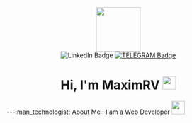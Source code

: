 <div id="header" align="center">
  <img src=https://media.giphy.com/media/LPHXhtsmZFlW6txqmH/giphy.gif width="100"/>
</div>
<div id="badges" align="center">
  <img src="https://img.shields.io/badge/LinkedIn-blue?style=for-the-badge&logo=linkedin&logoColor=white" alt="LinkedIn Badge"/>
 <a href="https://t.me/R_Maxim_V">
  <img src="https://img.shields.io/badge/Telegram-blue?style=for-the-badge&logo=telegram&logoColor=white" alt="TELEGRAM Badge"/>
   </a>
</div>
<div id="badges" align="center">
  <img src="https://komarev.com/ghpvc/?username=MaximRV&style=flat-square&color=blue" alt=""/>
  <h1>
  Hi, I'm MaximRV
  <img src="https://media.giphy.com/media/hvRJCLFzcasrR4ia7z/giphy.gif" width="30px"/>
</h1>
</div>
---:man_technologist: About Me :
I am a Web Developer <img src="https://media.giphy.com/media/WUlplcMpOCEmTGBtBW/giphy.gif" width="30">
<!--
**MaximRV/MaximRV** is a ✨ _special_ ✨ repository because its `README.md` (this file) appears on your GitHub profile.

Here are some ideas to get you started:

- 🔭 I’m currently working on ...
- 🌱 I’m currently learning ...
- 👯 I’m looking to collaborate on ...
- 🤔 I’m looking for help with ...
- 💬 Ask me about ...
- 📫 How to reach me: ...
- 😄 Pronouns: ...
- ⚡ Fun fact: ...
-->
